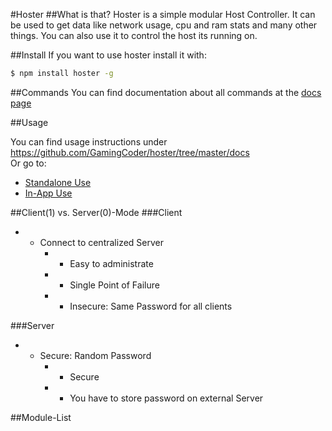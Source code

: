 #Hoster
##What is that?
Hoster is a simple modular Host Controller. It can be used to get data like network usage, cpu and ram stats and many other things. You can also use it to control the host its running on.

##Install
If you want to use hoster install it with:  
```bash
$ npm install hoster -g
```
##Commands
You can find documentation about all commands at the [docs page](https://github.com/GamingCoder/hoster/blob/master/docs/commands.md)

##Usage

You can find usage instructions under https://github.com/GamingCoder/hoster/tree/master/docs  
Or go to:
- [Standalone Use](https://github.com/GamingCoder/hoster/blob/master/docs/standalone.md)
- [In-App Use](https://github.com/GamingCoder/hoster/blob/master/docs/app.md)

##Client(1) vs. Server(0)-Mode
###Client
- + Connect to centralized Server
	- + Easy to administrate
	- - Single Point of Failure
	- - Insecure: Same Password for all clients

###Server
- + Secure: Random Password
	- + Secure
	- - You have to store password on external Server

##Module-List

